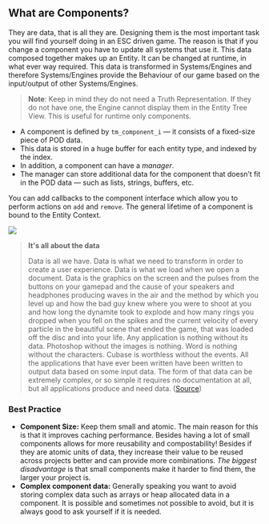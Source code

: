 ## What are Components?

They are data, that is all they are. Designing them is the most important task you will find yourself doing in an ESC driven game. The reason is that if you change a component you have to update all systems that use it. This data composed together makes up an Entity. It can be changed at runtime, in what ever way required. This data is transformed in Systems/Engines and therefore Systems/Engines provide the Behaviour of our game based on the input/output of other Systems/Engines.

> **Note**:  Keep in mind they do not need a Truth Representation. If they do not have one, the Engine cannot display them in the Entity Tree View. This is useful for runtime only components.

- A component is defined by `tm_component_i` — it consists of a fixed-size piece of POD data.
- This data is stored in a huge buffer for each entity type, and indexed by the index.
- In addition, a component can have a *manager*.
- The manager can store additional data for the component that doesn’t fit in the POD data — such as
  lists, strings, buffers, etc.

You can add callbacks to the component interface which allow you to perform actions on `add` and `remove`. The general lifetime of a component is bound to the Entity Context.

![](https://www.dropbox.com/s/1d39bh17zqgeloy/tm_guide_ecs_component.png?dl=1)



> **It's all about the data**
>
> Data is all we have. Data is what we need to transform in order to create a user experience. Data is what we load when we open a document. Data is the graphics on the screen and the pulses from the buttons on your gamepad and the cause of your speakers and headphones producing waves in the air and the method by which you level up and how the bad guy knew where you were to shoot at you and how long the dynamite took to explode and how many rings you dropped when you fell on the spikes and the current velocity of every particle in the beautiful scene that ended the game, that was loaded off the disc and into your life. Any application is nothing without its data. Photoshop without the images is nothing. Word is nothing without the characters. Cubase is worthless without the events. All the applications that have ever been written have been written to output data based on some input data. The form of that data can be extremely complex, or so simple it requires no documentation at all, but all applications produce and need data. ([Source](https://www.dataorienteddesign.com/dodmain/node3.html))



### Best Practice

- **Component Size:** Keep them small and atomic. The main reason for this is  that it improves caching performance. Besides having a lot of small components allows for more reusability and compostability! Besides if they are atomic units of data, they increase their value to be reused across projects better and can provide more combinations. *The biggest disadvantage* is that small components make it harder to find them, the larger your project is.
- **Complex component data:** Generally speaking you want to avoid storing complex data such as arrays or heap allocated data in a component. It is possible and sometimes not possible to avoid, but it is always good to ask yourself if it is needed.

